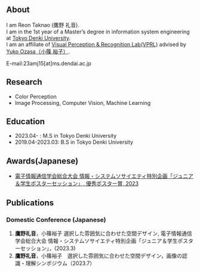 ## About
I am Reon Taknao (鷹野 礼音).<br>
I am in the 1st year of a Master’s degree in information system engineering at [Tokyo Denki University](https://www.dendai.ac.jp/).<br>
I am an affiliate of [Visual Perception & Recognition Lab(VPRL)](https://033lab.org/) advised by [Yuko Ozasa（小篠 裕子）](https://researchmap.jp/yuko.ozasa?lang=en).<br>


E-mail:23amj15[at]ms.dendai.ac.jp

## Research
- Color Perception
- Image Processing, Computer Vision, Machine Learning

## Education
- 2023.04- : M.S in Tokyo Denki University
- 2019.04-2023.03: B.S in Tokyo Denki University

## Awards(Japanese)
<!-- - Student Encouragement Award  of IPSJ, 2021 -->
- [電子情報通信学会総合大会 情報・システムソサイエティ特別企画「ジュニア＆学生ポスターセッション」, 優秀ポスター賞, 2023](https://www.ieice.org/jpn_r/junior/poster_session_awards.html)


## Publications

### Domestic Conference (Japanese)
1. __鷹野礼音__，小篠裕子 選択した雰囲気に合わせた空間デザイン, 電子情報通信学会総合大会 情報・システムソサイエティ特別企画「ジュニア＆学生ポスターセッション」，(2023.3)
2. __鷹野礼音__，小篠裕子　選択した雰囲気に合わせた空間デザイン，画像の認識・理解シンポジウム（2023.7）

<!-- ## intern
- 2022.9-2022.11 __日本電気株式会社(NEC)__ 深層学習を用いた三次元空間の点群化（電子情報通信学会総合大会で発表） -->
